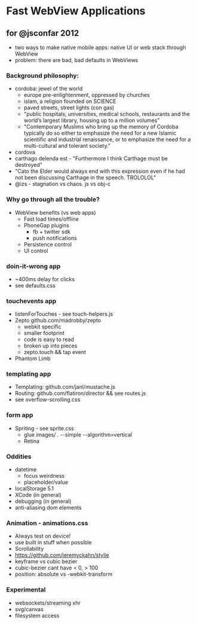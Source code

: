 # Fast WebView Applications

## for @jsconfar 2012

- two ways to make native mobile apps: native UI or web stack through WebView
- problem: there are bad, bad defaults in WebViews

### Background philosophy:
  - cordoba: jewel of the world
    - europe pre-enlightenment, oppressed by churches
    - islam, a religion founded on SCIENCE
    - paved streets, street lights (con gas)
    - "public hospitals, universities, medical schools, restaurants and the world’s largest library, housing up to a million volumes"
    - "Contemporary Muslims who bring up the memory of Cordoba typically do so either to emphasize the need for a new Islamic scientific and industrial renaissance, or to emphasize the need for a multi-cultural and tolerant society."
  - cordova
  - carthago delenda est - "Furthermore I think Carthage must be destroyed"
  - "Cato the Elder would always end with this expression even if he had not been discussing Carthage in the speech. TROLOLOL"
  - @izs - stagnation vs chaos. js vs obj-c

### Why go through all the trouble?
  - WebView benefits (vs web apps)
    - Fast load times/offline
    - PhoneGap plugins
      - fb + twitter sdk
      - push notifications
    - Persistence control
    - UI control

### doin-it-wrong app
  - ~400ms delay for clicks
  - see defaults.css

### touchevents app
  - listenForTouches - see touch-helpers.js
  - Zepto github.com/madrobby/zepto
    - webkit specific
    - smaller footprint
    - code is easy to read
    - broken up into pieces
    - zepto.touch && tap event
  - Phantom Limb

### templating app
  - Templating: github.com/janl/mustache.js
  - Routing: github.com/flatiron/director && see routes.js
  - see overflow-scrolling.css

### form app
  - Spriting - see sprite.css
    - glue images/ . --simple --algorithm=vertical
    - Retina
  
### Oddities
  - datetime
    - focus weirdness
    - placeholder/value
  - localStorage 5.1
  - XCode (in general)
  - debugging (in general)
  - anti-aliasing dom elements

### Animation - animations.css
  - Always test on device!
  - use built in stuff when possible
  - Scrollability
  - https://github.com/jeremyckahn/stylie
  - keyframe vs cubic bezier
  - cubic-bezier cant have < 0, > 100
  - position: absolute vs -webkit-transform

### Experimental
  - websockets/streaming xhr
  - svg/canvas
  - filesystem access
  